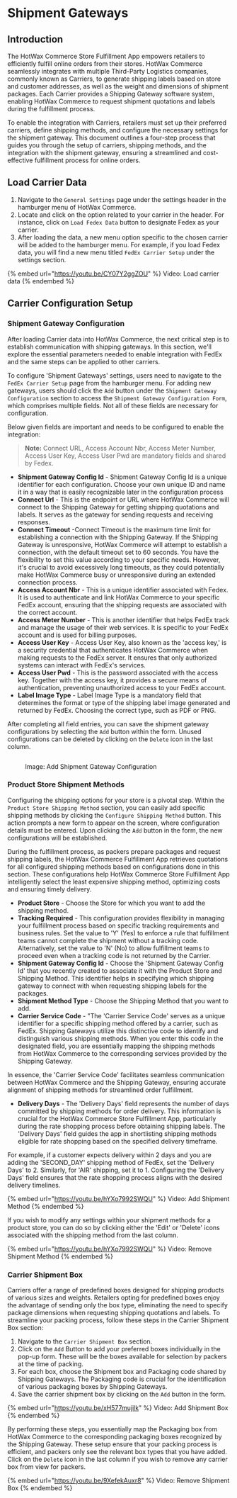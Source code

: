 # Shipment Gateways

## Introduction

The HotWax Commerce Store Fulfillment App empowers retailers to efficiently fulfill online orders from their stores. HotWax Commerce seamlessly integrates with multiple Third-Party Logistics companies, commonly known as Carriers, to generate shipping labels based on store and customer addresses, as well as the weight and dimensions of shipment packages. Each Carrier provides a Shipping Gateway software system, enabling HotWax Commerce to request shipment quotations and labels during the fulfillment process.

To enable the integration with Carriers, retailers must set up their preferred carriers, define shipping methods, and configure the necessary settings for the shipment gateway. This document outlines a four-step process that guides you through the setup of carriers, shipping methods, and the integration with the shipment gateway, ensuring a streamlined and cost-effective fulfillment process for online orders. 

## Load Carrier Data

1. Navigate to the `General Settings` page under the settings header in the hamburger menu of HotWax Commerce.
2. Locate and click on the option related to your carrier in the header. For instance, click on `Load Fedex Data` button to designate Fedex as your carrier.
3. After loading the data, a new menu option specific to the chosen carrier will be added to the hamburger menu. For example, if you load Fedex data, you will find a new menu titled `FedEx Carrier Setup` under the settings section.

{% embed url="https://youtu.be/CY07Y2ggZOU" %}
Video: Load carrier data
{% endembed %}

## Carrier Configuration Setup

### Shipment Gateway Configuration

After loading Carrier data into HotWax Commerce, the next critical step is to establish communication with shipping gateways. In this section, we'll explore the essential parameters needed to enable integration with FedEx and the same steps can be applied to other carriers.

To configure 'Shipment Gateways' settings, users need to navigate to the `FedEx Carrier Setup` page from the hamburger menu. For adding new gateways, users should click the `Add` button under the `Shipment Gateway Configuration` section to access the `Shipment Gateway Configuration Form`, which comprises multiple fields. Not all of these fields are necessary for configuration.

Below given fields are important and needs to be configured to enable the integration:

> **Note:** Connect URL, Access Account Nbr, Access Meter Number, Access User Key, Access User Pwd are mandatory fields and shared by Fedex.

- **Shipment Gateway Config Id** -  Shipment Gateway Config Id is a unique identifier for each configuration. Choose your own unique ID and name it in a way that is easily recognizable later in the configuration process
- **Connect Url** - This is the endpoint or URL where HotWax Commerce  will connect to the Shipping Gateway for getting shipping quotations and labels.  It serves as the gateway for sending requests and receiving responses. 
- **Connect Timeout** -Connect Timeout is the maximum time limit for establishing a connection with the Shipping Gateway. If the Shipping Gateway is unresponsive, HotWax Commerce will attempt to establish a connection, with the default timeout set to 60 seconds. You have the flexibility to set this value according to your specific needs. However, it's crucial to avoid excessively long timeouts, as they could potentially make HotWax Commerce busy or unresponsive during an extended connection process.
- **Access Account Nbr** - This is a unique identifier associated with Fedex. It is used to authenticate and link HotWax Commerce to your specific FedEx account, ensuring that the shipping requests are associated with the correct account.
- **Access Meter Number** - This is another identifier that helps FedEx track and manage the usage of their web services. It is specific to your FedEx account and is used for billing purposes.
- **Access User Key** - Access User Key, also known as the 'access key,' is a security credential that authenticates HotWax Commerce when making requests to the FedEx server. It ensures that only authorized systems can interact with FedEx's services.
- **Access User Pwd** - This is the password associated with the access key. Together with the access key, it provides a secure means of authentication, preventing unauthorized access to your FedEx account.
- **Label Image Type** - Label Image Type is a mandatory field that determines the format or type of the shipping label image generated and returned by FedEx. Choosing the correct type, such as PDF or PNG.

After completing all field entries, you can save the shipment gateway configurations by selecting the `Add` button within the form. Unused configurations can be deleted by clicking on the `Delete` icon in the last column.

<figure><img src="https://github.com/Amir-HC/oms-documentation/blob/user-guides/applicationFlows(old)/.gitbook/assets/Shipment-Gateway-Config.png" alt=""><figcaption><p>Image: Add Shipment Gateway Configuration</p></figcaption></figure>

### Product Store Shipment Methods

Configuring the shipping options for your store is a pivotal step. Within the `Product Store Shipping Method` section, you can easily add specific shipping methods by clicking the `Configure Shipping Method` button. This action prompts a new form to appear on the screen, where configuration details must be entered. Upon clicking the `Add` button in the form, the new configurations will be established.

During the fulfillment process, as packers prepare packages and request shipping labels, the HotWax Commerce Fulfillment App retrieves quotations for all configured shipping methods based on configurations done in this section. These configurations help HotWax Commerce Store Fulfillment App intelligently select the least expensive shipping method, optimizing costs and ensuring timely delivery.

- **Product Store** - Choose the Store for which you want to add the shipping method.
- **Tracking Required** - This configuration provides flexibility in managing your fulfillment process based on specific tracking requirements and business rules. Set the value to 'Y' (Yes) to enforce a rule that fulfillment teams cannot complete the shipment without a tracking code. Alternatively, set the value to 'N' (No) to allow fulfillment teams to proceed even when a tracking code is not returned by the Carrier.
- **Shipment Gateway Config Id** - Choose the 'Shipment Gateway Config Id' that you recently created to associate it with the Product Store and Shipping Method. This identifier helps in specifying which shipping gateway to connect with when requesting shipping labels for the packages.
- **Shipment Method Type** - Choose the Shipping Method that you want to add. 
- **Carrier Service Code** - "The 'Carrier Service Code' serves as a unique identifier for a specific shipping method offered by a carrier, such as FedEx. Shipping Gateways utilize this distinctive code to identify and distinguish various shipping methods. When you enter this code in the designated field, you are essentially mapping the shipping methods from HotWax Commerce to the corresponding services provided by the Shipping Gateway.

In essence, the 'Carrier Service Code' facilitates seamless communication between HotWax Commerce and the Shipping Gateway, ensuring accurate alignment of shipping methods for streamlined order fulfillment.

- **Delivery Days** - The 'Delivery Days' field represents the number of days committed by shipping methods for order delivery. This information is crucial for the HotWax Commerce Store Fulfillment App, particularly during the rate shopping process before obtaining shipping labels. The 'Delivery Days' field guides the app in shortlisting shipping methods eligible for rate shopping based on the specified delivery timeframe.

For example, if a customer expects delivery within 2 days and you are adding the 'SECOND_DAY' shipping method of FedEx, set the 'Delivery Days' to 2. Similarly, for 'AIR' shipping, set it to 1. Configuring the 'Delivery Days' field ensures that the rate shopping process aligns with the desired delivery timelines. 

{% embed url="https://youtu.be/hYXo7992SWQU" %}
Video: Add Shipment Method
{% endembed %}

If you wish to modify any settings within your shipment methods for a product store, you can do so by clicking either the 'Edit' or 'Delete' icons associated with the shipping method from the last column.

{% embed url="https://youtu.be/hYXo7992SWQU" %}
Video: Remove Shipment Method
{% endembed %}

### Carrier Shipment Box

Carriers offer a range of predefined boxes designed for shipping products of various sizes and weights. Retailers opting for predefined boxes enjoy the advantage of sending only the box type, eliminating the need to specify package dimensions when requesting shipping quotations and labels.
To streamline your packing process, follow these steps in the Carrier Shipment Box section:

1. Navigate to the `Carrier Shipment Box` section.
2. Click on the `Add` Button to add your preferred boxes individually in the pop-up form. These will be the boxes available for selection by packers at the time of packing.
3. For each box, choose the Shipment box and Packaging code shared by Shipping Gateways. The Packaging code is crucial for the identification of various packaging boxes by Shipping Gateways.
4. Save the carrier shipment box by clicking on the `Add` button in the form.

{% embed url="https://youtu.be/xH577mujilk" %}
Video: Add Shipment Box
{% endembed %}

By performing these steps, you essentially map the Packaging box from HotWax Commerce to the corresponding packaging boxes recognized by the Shipping Gateway. These setup ensure that your packing process is efficient, and packers only see the relevant box types that you have added. Click on the `Delete` icon in the last column if you wish to remove any carrier box from view for packers.

{% embed url="https://youtu.be/9XefekAuxr8" %}
Video: Remove Shipment Box
{% endembed %}
